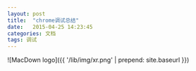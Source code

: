 ```yaml
---
layout: post
title:  "chrome调试总结"
date:   2015-04-25 14:23:45
categories: 文档
tags: 调试
---
```

<!--more-->




![MacDown logo]({{ '/lib/img/xr.png' | prepend: site.baseurl }})